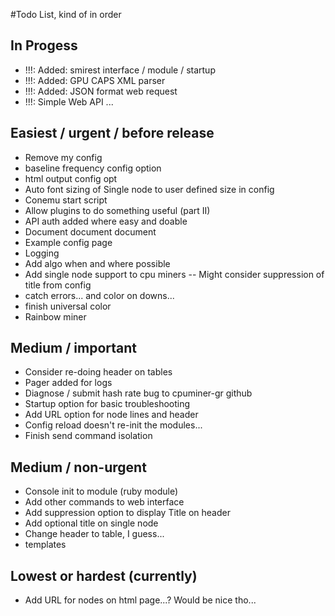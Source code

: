 #Todo List, kind of in order

## In Progess
- !!!: Added: smirest interface / module / startup
- !!!: Added: GPU CAPS XML parser
- !!!: Added: JSON format web request
- !!!: Simple Web API ...

## Easiest / urgent / before release
- Remove my config
- baseline frequency config option
- html output config opt
- Auto font sizing of Single node to user defined size in config
- Conemu start script
- Allow plugins to do something useful (part II)
- API auth added where easy and doable
- Document document document
- Example config page
- Logging
- Add algo when and where possible
- Add single node support to cpu miners
-- Might consider suppression of title from config
- catch errors... and color on downs...
- finish universal color
- Rainbow miner

## Medium / important
- Consider re-doing header on tables
- Pager added for logs
- Diagnose / submit hash rate bug to cpuminer-gr github
- Startup option for basic troubleshooting
- Add URL option for node lines and header
- Config reload doesn't re-init the modules...
- Finish send command isolation

## Medium / non-urgent
- Console init to module (ruby module)
- Add other commands to web interface
- Add suppression option to display Title on header
- Add optional title on single node
- Change header to table, I guess...
- templates

## Lowest or hardest (currently)
- Add URL for nodes on html page...? Would be nice tho...
